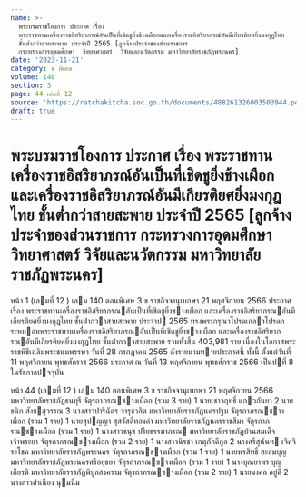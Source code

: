 ```yaml
---
name: >-
  พระบรมราชโองการ ประกาศ เรื่อง
  พระราชทานเครื่องราชอิสริยาภรณ์อันเป็นที่เชิดชูยิ่งช้างเผือกและเครื่องราชอิสริยาภรณ์อันมีเกียรติยศยิ่งมงกุฎไทย
  ชั้นต่ำกว่าสายสะพาย ประจำปี 2565 [ลูกจ้างประจำของส่วนราชการ
  กระทรวงการอุดมศึกษา  วิทยาศาสตร์  วิจัยและนวัตกรรม มหาวิทยาลัยราชภัฏพระนคร]
date: '2023-11-21'
category: ข พิเศษ
volume: 140
section: 3
page: 44 เล่มที่ 12
source: 'https://ratchakitcha.soc.go.th/documents/488261326003503944.pdf'
draft: true
---
```


# พระบรมราชโองการ ประกาศ เรื่อง พระราชทานเครื่องราชอิสริยาภรณ์อันเป็นที่เชิดชูยิ่งช้างเผือกและเครื่องราชอิสริยาภรณ์อันมีเกียรติยศยิ่งมงกุฎไทย ชั้นต่ำกว่าสายสะพาย ประจำปี 2565 [ลูกจ้างประจำของส่วนราชการ กระทรวงการอุดมศึกษา  วิทยาศาสตร์  วิจัยและนวัตกรรม มหาวิทยาลัยราชภัฏพระนคร]

หน้า 1 (เลมที่ 12 ) เลม 140 ตอนพิเศษ 3 ข ราชกิจจานุเบกษา 21 พฤศจิกายน 2566 ประกาศ เรื่อง พระราชทานเครื่องราชอิสริยาภรณอันเป็นที่เชิดชูยิ่งชางเผือก และเครื่องราชอิสริยาภรณอันมีเกียรติยศยิ่งมงกุฎไทย ชั้นต่ํากวาสายสะพาย ประจําป 2565 ทรงพระกรุณาโปรดเกลาโปรดกระหมอมพระราชทานเครื่องราชอิสริยาภรณอันเป็นที่เชิดชูยิ่งชางเผือก และเครื่องราชอิสริยาภรณอันมีเกียรติยศยิ่งมงกุฎไทย ชั้นต่ํากวาสายสะพาย รวมทั้งสิ้น 403,981 ราย เนื่องในโอกาสพระราชพิธีเฉลิมพระชนมพรรษา วันที่ 28 กรกฎาคม 2565 ดังรายนามทายประกาศนี้ ทั้งนี้ ตั้งแต่วันที่ 11 พฤศจิกายน พุทธศักราช 2566 ประกาศ ณ วันที่ 13 พฤศจิกายน พุทธศักราช 2566 เป็นปที่ 8 ในรัชกาลปจจุบัน

หน้า 44 (เลมที่ 12 ) เลม 140 ตอนพิเศษ 3 ข ราชกิจจานุเบกษา 21 พฤศจิกายน 2566 มหาวิทยาลัยราชภัฏธนบุรี จัตุรถาภรณชางเผือก (รวม 3 ราย) 1 นายเชาวฤทธิ์ แกวกันยา 2 นายธนิก สังขสุวรรณ 3 นางสาวปาริฉัตร จารุชวลิต มหาวิทยาลัยราชภัฏนครปฐม จัตุรถาภรณชางเผือก (รวม 1 ราย) 1 นายสุปญญา สุสวัสดิ์ทองคํา มหาวิทยาลัยราชภัฏนครราชสีมา จัตุรถาภรณชางเผือก (รวม 1 ราย) 1 นางสาวธนุช ปรียธรรมาภรณ มหาวิทยาลัยราชภัฏบ้านสมเด็จเจ้าพระยา จัตุรถาภรณชางเผือก (รวม 2 ราย) 1 นางสาวนิรชา เกตุภักดีกูล 2 นางศรีสุนันท เจิดจิระโชค มหาวิทยาลัยราชภัฏพระนคร จัตุรถาภรณชางเผือก (รวม 1 ราย) 1 นายพรสิทธิ์ ฮะสมบุญ มหาวิทยาลัยราชภัฏพระนครศรีอยุธยา จัตุรถาภรณชางเผือก (รวม 1 ราย) 1 นางบุณยาพร บุญเกียรติ มหาวิทยาลัยราชภัฏพิบูลสงคราม จัตุรถาภรณชางเผือก (รวม 2 ราย) 1 นายมงคล อยู่ดี 2 นางสาวสําเนียง นุมนิ่ม
